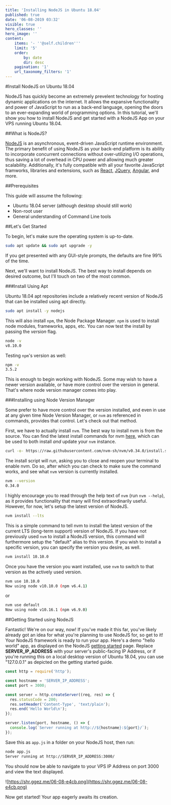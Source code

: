 ```yaml
---
title: 'Installing NodeJS in Ubuntu 18.04'
published: true
date: '06-08-2019 03:32'
visible: true
hero_classes: ''
hero_image: ''
content:
    items: '- ''@self.children'''
    limit: '5'
    order:
        by: date
        dir: desc
    pagination: '1'
    url_taxonomy_filters: '1'
---
```


#Install NodeJS on Ubuntu 18.04

NodeJS has quickly become an extremely prevelent technology for hosting dynamic applications on the internet. It allows the expansive functionality and power of JavaScript to run as a back-end language, opening the doors to an ever-expanding world of programming options. In this tutorial, we'll show you how to install NodeJS and get started with a NodeJS App on your VPS running Ubuntu 18.04. 

##What is NodeJS?

[NodeJS](https://nodejs.org/en/about/) is an asynchronous, event-driven JavaScript runtime environment. The primary benefit of using NodeJS as your back-end platform is its ability to incorporate concurrent connections without over-utilizing I/O operations, thus saving a lot of overhead in CPU power and allowing much greater scalability. Additionally, it's fully compatible with all your favorite JavaScript framworks, libraries and extensions, such as [React](https://reactjs.org), [JQuery](https://jquery.com/), [Angular](https://expressjs.com/), and more. 

##Prerequisites

This guide will assume the following:

- Ubuntu 18.04 server (although desktop should still work)
- Non-root user
- General understanding of Command Line tools

##Let's Get Started

To begin, let's make sure the operating system is up-to-date. 

```bash
sudo apt update && sudo apt upgrade -y
```

If you get presented with any GUI-style prompts, the defaults are fine 99% of the time. 

Next, we'll want to install NodeJS. The best way to install depends on desired outcome, but I'll touch on two of the most common. 

###Install Using Apt

Ubuntu 18.04 apt repositories include a relatively recent version of NodeJS that can be installed using apt directly. 

```bash
sudo apt install -y nodejs
```

This will also install `npm`, the Node Package Manager. `npm` is used to install node modules, frameworks, apps, etc. You can now test the install by passing the *version* flag. 

```bash
node -v
v8.10.0
```

Testing `npm`'s version as well: 

```bash
npm -v
3.5.2
```

This is enough to begin working with NodeJS. Some may wish to have a newer version available, or have more control over the version in general. That's where node version manager comes into play. 

###Installing using Node Version Manager

Some prefer to have more control over the version installed, and even in use at any given time Node Version Manager, or `nvm` as referenced in commands, provides that control. Let's check out that method. 

First, we have to actually install `nvm`. The best way to install nvm is from the source. You can find the latest install commands for nvm [here](https://github.com/nvm-sh/nvm), which can be used to both install *and* update your `nvm` instance.

```bash
curl -o- https://raw.githubusercontent.com/nvm-sh/nvm/v0.34.0/install.sh | bash
```

The install script will run, asking you to close and reopen your terminal to enable nvm. Do so, after which you can check to make sure the command works, and see what `nvm` version is currently installed. 

```bash
nvm --version
0.34.0
```

I highly encourage you to read through the help text of `nvm` (run ```nvm --help```), as it provides functionality that many will find extraordinarily useful. However, for now, let's setup the latest version of NodeJS. 

```bash 
nvm install --lts
```

This is a simple command to tell nvm to install the latest version of the current LTS (long-term support) version of NodeJS. If you have not previously used `nvm` to install a NodeJS version, this command will furthermore setup the "default" alias to this version. If you wish to install a specific version, you can specify the version you desire, as well. 

```bash
nvm install 10.10.0
```

Once you have the version you want installed, use `nvm` to switch to that version as the actively used version. 

```bash
nvm use 10.10.0 
Now using node v10.10.0 (npm v6.4.1)
```

or

```bash
nvm use default
Now using node v10.16.1 (npm v6.9.0)
```

##Getting Started using NodeJS

Fantastic! We're on our way, now! If you've made it this far, you've likely already got an idea for what you're planning to use NodeJS for, so get to it! Your NodeJS framework is ready to run your app. Here's a demo "hello world" app, as displayed on the NodeJS [getting started](https://nodejs.org/en/docs/guides/getting-started-guide/) page. Replace **SERVER_IP_ADDRESS** with your server's public-facing IP Address, or if you're running this on a local desktop version of Ubuntu 18.04, you can use "127.0.0.1" as depicted on the getting started guide. 

```js
const http = require('http');

const hostname = 'SERVER_IP_ADDRESS';
const port = 3000;

const server = http.createServer((req, res) => {
  res.statusCode = 200;
  res.setHeader('Content-Type', 'text/plain');
  res.end('Hello World\n');
});

server.listen(port, hostname, () => {
  console.log(`Server running at http://${hostname}:${port}/`);
});
```

Save this as `app.js` in a folder on your NodeJS host, then run: 

```bash
node app.js
Server running at http://SERVER_IP_ADDRESS:3000/
```

You should now be able to navigate to your VPS IP Address on port 3000 and view the text displayed. 

![https://shr.ggez.me/06-08-e4cb.png](https://shr.ggez.me/06-08-e4cb.png)

Now get started! Your app eagerly awaits its creation. 